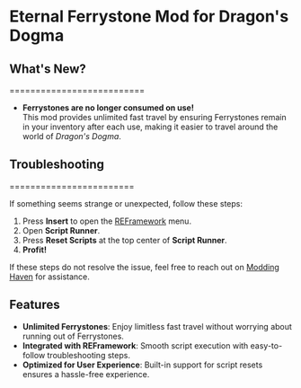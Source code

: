 # Eternal Ferrystone Mod for Dragon's Dogma

## What's New?
==========================

- **Ferrystones are no longer consumed on use!**  
  This mod provides unlimited fast travel by ensuring Ferrystones remain in your inventory after each use, making it easier to travel around the world of *Dragon's Dogma*.

## Troubleshooting
========================

If something seems strange or unexpected, follow these steps:

1. Press **Insert** to open the [REFramework](https://www.nexusmods.com/residentevil42023/mods/12) menu.
2. Open **Script Runner**.
3. Press **Reset Scripts** at the top center of **Script Runner**.
4. **Profit!**

If these steps do not resolve the issue, feel free to reach out on [Modding Haven](https://discord.gg/modding-haven-718224210270617702) for assistance.

## Features

- **Unlimited Ferrystones**: Enjoy limitless fast travel without worrying about running out of Ferrystones.
- **Integrated with REFramework**: Smooth script execution with easy-to-follow troubleshooting steps.
- **Optimized for User Experience**: Built-in support for script resets ensures a hassle-free experience.
